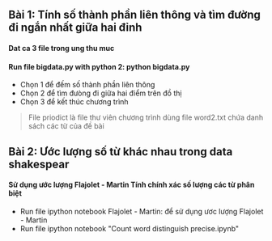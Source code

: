 ## Bài 1: Tính số thành phần liên thông và tìm đường đi ngắn nhất giữa hai đỉnh
#### Dat ca 3 file trong ung thu muc
#### Run file bigdata.py with python 2:	python bigdata.py
* Chọn 1 để đếm số thành phần liên thông
* Chọn 2 để tìm đưòng đi giữa hai điểm trên đồ thị 
* Chọn 3 để kết thúc chương trình 

> File priodict là file thư viên chương trình dùng
file word2.txt chứa danh sách các từ của đề bài 

## Bài 2: Ước lượng số từ khác nhau trong data shakespear
#### 
#### Sử dụng ước lượng Flajolet - Martin Tính chính xác số lượng các từ phân biệt
* Run file ipython notebook Flajolet - Martin: để sử dụng ươc lượng Flajolet - Martin
* Run file ipython notebook "Count word distinguish precise.ipynb"